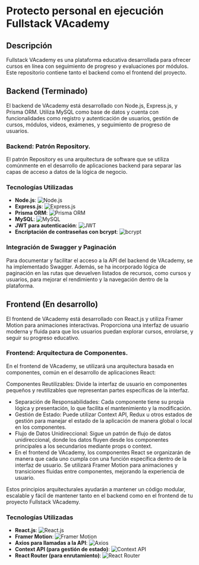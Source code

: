# Protecto personal en ejecución Fullstack VAcademy

## Descripción

Fullstack VAcademy es una plataforma educativa desarrollada para ofrecer cursos en línea con seguimiento de progreso y evaluaciones por módulos. Este repositorio contiene tanto el backend como el frontend del proyecto.

## Backend (Terminado)

El backend de VAcademy está desarrollado con Node.js, Express.js, y Prisma ORM. Utiliza MySQL como base de datos y cuenta con funcionalidades como registro y autenticación de usuarios, gestión de cursos, módulos, videos, exámenes, y seguimiento de progreso de usuarios.

### Backend: Patrón Repository.

El patrón Repository es una arquitectura de software que se utiliza comúnmente en el desarrollo de aplicaciones backend para separar las capas de acceso a datos de la lógica de negocio. 

### Tecnologías Utilizadas

- **Node.js**: ![Node.js](https://img.shields.io/badge/Node.js-339933?logo=node.js&logoColor=white)
- **Express.js**: ![Express.js](https://img.shields.io/badge/Express.js-000000?logo=express&logoColor=white)
- **Prisma ORM**: ![Prisma ORM](https://img.shields.io/badge/Prisma-2D3748?logo=prisma&logoColor=white)
- **MySQL**: ![MySQL](https://img.shields.io/badge/MySQL-4479A1?logo=mysql&logoColor=white)
- **JWT para autenticación**: ![JWT](https://img.shields.io/badge/JWT-000000?logo=jsonwebtokens&logoColor=white)
- **Encriptación de contraseñas con bcrypt**: ![bcrypt](https://img.shields.io/badge/bcrypt-007396?logo=npm&logoColor=white)

### Integración de Swagger y Paginación

Para documentar y facilitar el acceso a la API del backend de VAcademy, se ha implementado Swagger. Además, se ha incorporado lógica de paginación en las rutas que devuelven listados de recursos, como cursos y usuarios, para mejorar el rendimiento y la navegación dentro de la plataforma.

## Frontend (En desarrollo)

El frontend de VAcademy está desarrollado con React.js y utiliza Framer Motion para animaciones interactivas. Proporciona una interfaz de usuario moderna y fluida para que los usuarios puedan explorar cursos, enrolarse, y seguir su progreso educativo.

### Frontend: Arquitectura de Componentes.

En el frontend de VAcademy, se utilizará una arquitectura basada en componentes, común en el desarrollo de aplicaciones React:

Componentes Reutilizables: Divide la interfaz de usuario en componentes pequeños y reutilizables que representan partes específicas de la interfaz.
- Separación de Responsabilidades: Cada componente tiene su propia lógica y presentación, lo que facilita el mantenimiento y la modificación.
- Gestión de Estado: Puede utilizar Context API, Redux u otros estados de gestión para manejar el estado de la aplicación de manera global o local en los componentes.
- Flujo de Datos Unidireccional: Sigue un patrón de flujo de datos unidireccional, donde los datos fluyen desde los componentes principales a los secundarios mediante props o context.
- En el frontend de VAcademy, los componentes React se organizarán de manera que cada uno cumpla con una función específica dentro de la interfaz de usuario. Se utilizará Framer Motion para animaciones y transiciones fluidas entre componentes, mejorando la experiencia de usuario.

Estos principios arquitecturales ayudarán a mantener un código modular, escalable y fácil de mantener tanto en el backend como en el frontend de tu proyecto Fullstack VAcademy.

### Tecnologías Utilizadas

- **React.js**: ![React.js](https://img.shields.io/badge/React.js-61DAFB?logo=react&logoColor=white)
- **Framer Motion**: ![Framer Motion](https://img.shields.io/badge/Framer_Motion-0055FF?logo=framer&logoColor=white)
- **Axios para llamadas a la API**: ![Axios](https://img.shields.io/badge/Axios-0095D5?logo=axios&logoColor=white)
- **Context API (para gestión de estado)**: ![Context API](https://img.shields.io/badge/Context_API-3178C6?logo=react&logoColor=white)
- **React Router (para enrutamiento)**: ![React Router](https://img.shields.io/badge/React_Router-CA4245?logo=reactrouter&logoColor=white)
